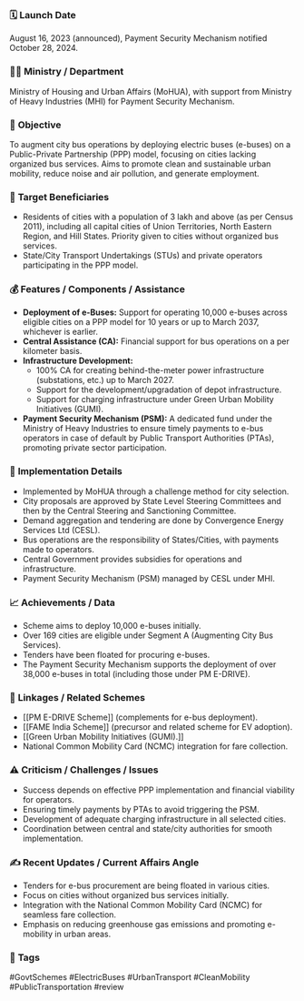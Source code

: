 
### 🗓️ **Launch Date**
August 16, 2023 (announced), Payment Security Mechanism notified October 28, 2024.

### 🧑‍🏫 **Ministry / Department**
Ministry of Housing and Urban Affairs (MoHUA), with support from Ministry of Heavy Industries (MHI) for Payment Security Mechanism.

### 🎯 **Objective**
To augment city bus operations by deploying electric buses (e-buses) on a Public-Private Partnership (PPP) model, focusing on cities lacking organized bus services. Aims to promote clean and sustainable urban mobility, reduce noise and air pollution, and generate employment.

### 👥 **Target Beneficiaries**
- Residents of cities with a population of 3 lakh and above (as per Census 2011), including all capital cities of Union Territories, North Eastern Region, and Hill States. Priority given to cities without organized bus services.
- State/City Transport Undertakings (STUs) and private operators participating in the PPP model.

### 💰 **Features / Components / Assistance**
- **Deployment of e-Buses:** Support for operating 10,000 e-buses across eligible cities on a PPP model for 10 years or up to March 2037, whichever is earlier.
- **Central Assistance (CA):** Financial support for bus operations on a per kilometer basis.
- **Infrastructure Development:**
    - 100% CA for creating behind-the-meter power infrastructure (substations, etc.) up to March 2027.
    - Support for the development/upgradation of depot infrastructure.
    - Support for charging infrastructure under Green Urban Mobility Initiatives (GUMI).
- **Payment Security Mechanism (PSM):** A dedicated fund under the Ministry of Heavy Industries to ensure timely payments to e-bus operators in case of default by Public Transport Authorities (PTAs), promoting private sector participation.

### 📍 **Implementation Details**
- Implemented by MoHUA through a challenge method for city selection.
- City proposals are approved by State Level Steering Committees and then by the Central Steering and Sanctioning Committee.
- Demand aggregation and tendering are done by Convergence Energy Services Ltd (CESL).
- Bus operations are the responsibility of States/Cities, with payments made to operators.
- Central Government provides subsidies for operations and infrastructure.
- Payment Security Mechanism (PSM) managed by CESL under MHI.

### 📈 **Achievements / Data**
- Scheme aims to deploy 10,000 e-buses initially.
- Over 169 cities are eligible under Segment A (Augmenting City Bus Services).
- Tenders have been floated for procuring e-buses.
- The Payment Security Mechanism supports the deployment of over 38,000 e-buses in total (including those under PM E-DRIVE).

### 🧩 **Linkages / Related Schemes**
- [[PM E-DRIVE Scheme]] (complements for e-bus deployment).
- [[FAME India Scheme]] (precursor and related scheme for EV adoption).
- [[Green Urban Mobility Initiatives (GUMI).]]
- National Common Mobility Card (NCMC) integration for fare collection.

### ⚠️ **Criticism / Challenges / Issues**
- Success depends on effective PPP implementation and financial viability for operators.
- Ensuring timely payments by PTAs to avoid triggering the PSM.
- Development of adequate charging infrastructure in all selected cities.
- Coordination between central and state/city authorities for smooth implementation.

### ✍️ **Recent Updates / Current Affairs Angle**
- Tenders for e-bus procurement are being floated in various cities.
- Focus on cities without organized bus services initially.
- Integration with the National Common Mobility Card (NCMC) for seamless fare collection.
- Emphasis on reducing greenhouse gas emissions and promoting e-mobility in urban areas.

### 🔗 **Tags**
#GovtSchemes #ElectricBuses #UrbanTransport #CleanMobility #PublicTransportation
#review
